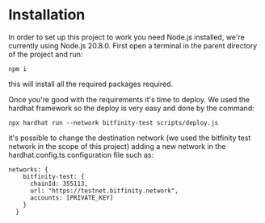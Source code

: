 # Installation
In order to set up this project to work you need Node.js installed, we're currently using Node.js 20.8.0.
First open a terminal in the parent directory of the project and run:

```
npm i
```

this will install all the required packages required.

Once you're good with the requirements it's time to deploy. We used the hardhat framework so the deploy is very easy and done by the command:

```
npx hardhat run --network bitfinity-test scripts/deploy.js
```

it's possible to change the destination network (we used the bitfinity test network in the scope of this project) adding a new network in the hardhat.config.ts configuration file such as:

```
networks: {
    bitfinity-test: {
      chainId: 355113,
      url: "https://testnet.bitfinity.network",
      accounts: [PRIVATE_KEY]
    }
  }
```

